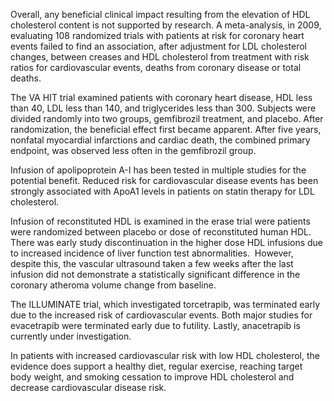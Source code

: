 Overall, any beneficial clinical impact resulting from the elevation of HDL cholesterol content is not supported by research. A meta-analysis, in 2009, evaluating 108 randomized trials with patients at risk for coronary heart events failed to find an association, after adjustment for LDL cholesterol changes, between creases and HDL cholesterol from treatment with risk ratios for cardiovascular events, deaths from coronary disease or total deaths.

The VA HIT trial examined patients with coronary heart disease, HDL less than 40, LDL less than 140, and triglycerides less than 300. Subjects were divided randomly into two groups, gemfibrozil treatment, and placebo. After randomization, the beneficial effect first became apparent. After five years, nonfatal myocardial infarctions and cardiac death, the combined primary endpoint, was observed less often in the gemfibrozil group.

Infusion of apolipoprotein A-I has been tested in multiple studies for the potential benefit. Reduced risk for cardiovascular disease events has been strongly associated with ApoA1 levels in patients on statin therapy for LDL cholesterol.

Infusion of reconstituted HDL is examined in the erase trial were patients were randomized between placebo or dose of reconstituted human HDL. There was early study discontinuation in the higher dose HDL infusions due to increased incidence of liver function test abnormalities.  However, despite this, the vascular ultrasound taken a few weeks after the last infusion did not demonstrate a statistically significant difference in the coronary atheroma volume change from baseline.

The ILLUMINATE trial, which investigated torcetrapib, was terminated early due to the increased risk of cardiovascular events. Both major studies for evacetrapib were terminated early due to futility. Lastly, anacetrapib is currently under investigation.

In patients with increased cardiovascular risk with low HDL cholesterol, the evidence does support a healthy diet, regular exercise, reaching target body weight, and smoking cessation to improve HDL cholesterol and decrease cardiovascular disease risk.
